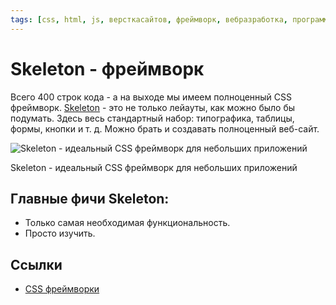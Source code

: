 ```yaml
---
tags: [css, html, js, версткасайтов, фреймворк, вебразработка, программирование]
---
```

# Skeleton - фреймворк

Всего 400 строк кода - а на выходе мы имеем полноценный CSS фреймворк. [Skeleton](http://getskeleton.com/) - это не только лейауты, как можно было бы подумать. Здесь весь стандартный набор: типографика, таблицы, формы, кнопки и т. д. Можно брать и создавать полноценный веб-сайт.

![Skeleton - идеальный CSS фреймворк для небольших приложений](https://media.proglib.io/posts/2020/01/14/304a3f3346a1747f63f146a9829bbb19.png)

Skeleton - идеальный CSS фреймворк для небольших приложений

## Главные фичи Skeleton:

-   Только самая необходимая функциональность.
-   Просто изучить.

## Ссылки

* [CSS фреймворки](CSS%20%D1%84%D1%80%D0%B5%D0%B9%D0%BC%D0%B2%D0%BE%D1%80%D0%BA%D0%B8.md)